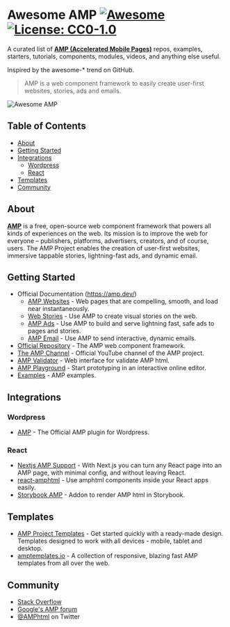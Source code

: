 # Awesome AMP [![Awesome](https://awesome.re/badge-flat.svg)](https://awesome.re) [![License: CC0-1.0](https://img.shields.io/badge/License-CC0%201.0-lightgrey.svg)](http://creativecommons.org/publicdomain/zero/1.0/)

A curated list of **[AMP (Accelerated Mobile Pages)](https://amp.dev/)** repos, examples, starters, tutorials, components, modules, videos, and anything else useful.

Inspired by the awesome-* trend on GitHub.

> AMP is a web component framework to easily create user-first websites, stories, ads and emails.

![Awesome AMP](https://raw.githubusercontent.com/prototypearea/awesome-amp/master/amp-logo.svg)

## Table of Contents

- [About](#about)
- [Getting Started](#getting-started)
- [Integrations](#integrations)
   - [Wordpress](#wordpress)
   - [React](#react)
- [Templates](#templates)
- [Community](#community)

## About

**[AMP](https://amp.dev/)** is a free, open-source web component framework that powers all kinds of experiences on the web. Its mission is to improve the web for everyone – publishers, platforms, advertisers, creators, and of course, users. The AMP Project enables the creation of user-first websites, immersive tappable stories, lightning-fast ads, and dynamic email.


## Getting Started
- Official Documentation (https://amp.dev/)
   - [AMP Websites](https://amp.dev/about/websites/) - Web pages that are compelling, smooth, and load near instantaneously.
   - [Web Stories](https://amp.dev/about/stories/) - Use AMP to create visual stories on the web.
   - [AMP Ads](https://amp.dev/about/ads/) - Use AMP to build and serve lightning fast, safe ads to pages and stories.
   - [AMP Email](https://amp.dev/about/email/) - Use AMP to send interactive, dynamic emails.
- [Official Repository](https://github.com/ampproject/amphtml) - The AMP web component framework.
- [The AMP Channel](https://www.youtube.com/channel/UCXPBsjgKKG2HqsKBhWA4uQw) - Official YouTube channel of the AMP project.
- [AMP Validator](https://validator.ampproject.org/) - Web interface for validate AMP html.
- [AMP Playground](https://playground.amp.dev/) - Start prototyping in an interactive online editor.
- [Examples](https://amp.dev/documentation/examples/) - AMP examples.

## Integrations

### Wordpress
- [AMP](https://wordpress.org/plugins/amp/) - The Official AMP plugin for Wordpress.
### React
- [Nextjs AMP Support](https://nextjs.org/docs/advanced-features/amp-support/introduction) - With Next.js you can turn any React page into an AMP page, with minimal config, and without leaving React.
- [react-amphtml](https://github.com/dfrankland/react-amphtml) - Use amphtml components inside your React apps easily.
- [Storybook AMP](https://github.com/prototypearea/storybook-amp) - Addon to render AMP html in Storybook.

## Templates

- [AMP Project Templates](https://amp.dev/documentation/templates/) - Get started quickly with a ready-made design. Templates designed to work with all devices - mobile, tablet and desktop.
- [amptemplates.io](https://www.amptemplates.io/) - A collection of responsive, blazing fast AMP templates from all over the web.

## Community

- [Stack Overflow](http://stackoverflow.com/questions/tagged/amp-html)
- [Google's AMP forum](https://goo.gl/utQ1KZ)
- [@AMPhtml](https://twitter.com/AMPhtml) on Twitter

